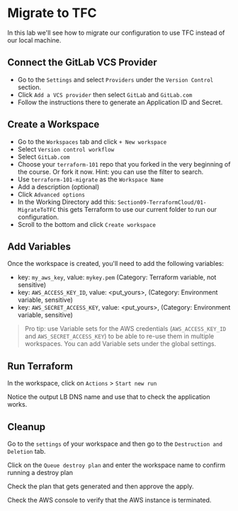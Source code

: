 # Migrate to TFC

In this lab we'll see how to migrate our configuration to use TFC instead of our local machine.

## Connect the GitLab VCS Provider

- Go to the `Settings` and select `Providers` under the `Version Control` section.
- Click `Add a VCS provider` then select `GitLab` and `GitLab.com`
- Follow the instructions there to generate an Application ID and Secret.

## Create a Workspace

- Go to the `Workspaces` tab and click `+ New workspace`
- Select `Version control workflow`
- Select `GitLab.com`
- Choose your `terraform-101` repo that you forked in the very beginning of the course. Or fork it now. Hint: you can use the filter to search.
- Use `terraform-101-migrate` as the `Workspace Name`
- Add a description (optional)
- Click `Advanced options`
- In the Working Directory add this: `Section09-TerraformCloud/01-MigrateToTFC` this gets Terraform to use our current folder to run our configuration.
- Scroll to the bottom and click `Create workspace`

## Add Variables

Once the workspace is created, you'll need to add the following variables:

- key: `my_aws_key`, value: `mykey.pem` (Category: Terraform variable, not sensitive)
- key: `AWS_ACCESS_KEY_ID`, value: <put_yours>, (Category: Environment variable, sensitive)
- key: `AWS_SECRET_ACCESS_KEY`, value: <put_yours>, (Category: Environment variable, sensitive)

>Pro tip: use Variable sets for the AWS credentials (`AWS_ACCESS_KEY_ID` and `AWS_SECRET_ACCESS_KEY`) to be able to re-use them in multiple workspaces. You can add Variable sets under the global settings.

## Run Terraform

In the workspace, click on `Actions` > `Start new run`

Notice the output LB DNS name and use that to check the application works.

## Cleanup

Go to the `settings` of your workspace and then go to the `Destruction and Deletion` tab.

Click on the `Queue destroy plan` and enter the workspace name to confirm running a destroy plan

Check the plan that gets generated and then approve the apply.

Check the AWS console to verify that the AWS instance is terminated.